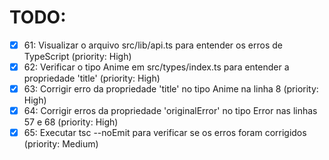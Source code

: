 # TODO:

- [x] 61: Visualizar o arquivo src/lib/api.ts para entender os erros de TypeScript (priority: High)
- [x] 62: Verificar o tipo Anime em src/types/index.ts para entender a propriedade 'title' (priority: High)
- [x] 63: Corrigir erro da propriedade 'title' no tipo Anime na linha 8 (priority: High)
- [x] 64: Corrigir erros da propriedade 'originalError' no tipo Error nas linhas 57 e 68 (priority: High)
- [x] 65: Executar tsc --noEmit para verificar se os erros foram corrigidos (priority: Medium)
